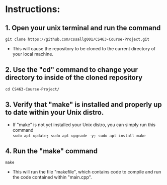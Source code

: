 # Instructions:
 
## 1. Open your unix terminal and run the command  
`git clone https://github.com/cssallg001/CS463-Course-Project.git`
- This will cause the repository to be cloned to the current directory of your local machine. 

## 2. Use the "cd" command to change your directory to inside of the cloned repository
`cd CS463-Course-Project/`

## 3. Verify that "make" is installed and properly up to date within your Unix distro. 
- If "make" is not yet installed your Unix distro, you can simply run this command   
`sudo apt update; sudo apt upgrade -y; sudo apt install make`

## 4. Run the "make" command
`make`
- This will run the file "makefile", which contains code to compile and run the code contained within "main.cpp".